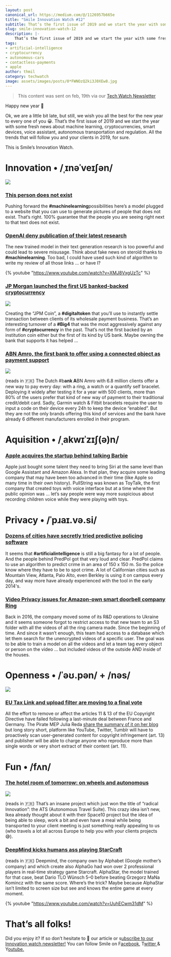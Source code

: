 ```yaml
---
layout: post
canonical_url: https://medium.com/@/1126957b665e
title: "Smile Innovation Watch #12"
subtitle: That’s the first issue of 2019 and we start the year with some fresh news about machine learning, cryptocurrencies, smart devices, voice …
slug: smile-innovation-watch-12
description: |-
    That’s the first issue of 2019 and we start the year with some fresh news about machine learning, cryptocurrencies, smart devices, voice assistant, autonomous transportation and regulation.
tags:
- artificial-intelligence
- cryptocurrency
- autonomous-cars
- contactless-payments
- apple
author: thmil
category: techwatch
image: assets/images/posts/0*FWNOzQ2ki3J0XEw8.jpg
---
```


> This content was sent on feb, 19th via our [Tech Watch Newsletter](https://mailchi.mp/c414f1508567/techwatch)

Happy new year 🥳

Ok, we are a little bit late, but still, we wish you all the best for the new year to every one of you 😀. That’s the first issue of 2019 and we start the year with some fresh news about machine learning, cryptocurrencies, smart devices, voice assistant, autonomous transportation and regulation. All the trends that will follow you and your clients in 2019, for sure.

This is Smile’s Innovation Watch.

# Innovation • /ˌɪnəˈveɪʃən/

![](/assets/images/posts/0*OjnSUGkbjYb1poOa.jpg)

### [This person does not exist](https://thispersondoesnotexist.com/)

Pushing forward the **#machinelearning**possibilities here’s a model plugged to a website that you can use to generate pictures of people that does not exist. That’s right. 100% guarantee that the people you are seeing right next to that text does not exist.

### [OpenAI deny publication of their latest research](https://www.theguardian.com/technology/2019/feb/14/elon-musk-backed-ai-writes-convincing-news-fiction)

The new trained model in their text generation research is too powerful and could lead to severe misusage. Think about fake news on steroïd thanks to **#machinelearning**. Too bad, I could have used such kind of algorithm to write my review of all those links … or have I?

{% youtube "https://www.youtube.com/watch?v=XMJ8VxgUzTc" %}

### [JP Morgan launched the first US banked-backed cryptocurrency](https://www.cnbc.com/2019/02/13/jp-morgan-is-rolling-out-the-first-us-bank-backed-cryptocurrency-to-transform-payments--.html)

![](/assets/images/posts/0*a6PYyoe4Ck997C-V.jpg)

Creating the “JPM Coin”, a **#digitaltoken** that you’ll use to instantly settle transaction between clients of its wholesale payment business. That’s an interesting turnover of a **#Big4** that was the most aggressively against any form of **#cryptocurrency** in the past. That’s not the first backed by an institution coin either but the first of its kind by US bank. Maybe owning the bank that supports it has helped …

### [ABN Amro, the first bank to offer using a connected object as payment support](http://www.larevuedudigital.com/abn-amro-premiere-banque-a-proposer-lusage-des-objets-de-paiement-sans-contact/)

![](/assets/images/posts/0*fxk6QJe3xC5lgbgA.jpg)

(reads in 🇫🇷) The Dutch #b**ank A**BN Amro with 6.8 million clients offer a new way to pay every day: with a ring, a watch or a quantify self bracelet. Deploying it widely after testing it for a year with 500 clients, more than 80% of the users prefer that kind of new way of payment to their traditional credit/debit card. Sadly, Garmin watch & Fitbit bracelets require the user to input a code on their device every 24h to keep the device “enabled”. But they are not the only brands offering this kind of services and the bank have already 6 different manufacturers enrolled in their program.

# Aquisition • /ˌakwɪˈzɪʃ(ə)n/

### [Apple acquires the startup behind talking Barbie](https://techcrunch.com/2019/02/15/apple-buys-pullstring-toytalk/)

Apple just bought some talent they need to bring Siri at the same level than Google Assistant and Amazon Alexa. In that plan, they acquire some leading company that may have been too advanced in their time (like Apple so many time in their own history). PullString was known as ToyTalk, the first company that created toys with voice interface but at a time where the public opinion was … let’s say people were way more suspicious about recording children voice while they were playing with toys.

# Privacy • /ˈpɹaɪ.və.si/

### [Dozens of cities have secretly tried predictive policing software](https://motherboard.vice.com/en_us/article/d3m7jq/dozens-of-cities-have-secretly-experimented-with-predictive-policing-software)

It seems that **#artificialintelligence** is still a big fantasy for a lot of people. And the people behind PredPol got that very loud and clear. PredPol claims to use an algorithm to predict crime in an area of 150 x 150 m. So the police know where they have to be to spot crime. A lot of Californian cities such as Mountain View, Atlanta, Palo Alto, even Berkley is using it on campus every day, and way more have already experienced with the tool in the early 2014's.

### [Video Privacy issues for Amazon-own smart doorbell company Ring](https://techcrunch.com/2019/01/10/amazon-ring-privacy-concerns/)

Back in 2016, the company moved some of its R&D operations to Ukraine and it seems someone forgot to restrict access to that new team to an S3 folder with all the videos of all the ring camera made. Since the beginning of time. And since it wasn’t enough, this team had access to a database which let them search for the unencrypted videos of a specific user. The goal was to be able to train a model on all the videos and let a team tag every object or person on the video … but included videos of the outside AND inside of the houses.

# Openness • /ˈəʊ.pən/ + /nəs/

![](/assets/images/posts/0*FWNOzQ2ki3J0XEw8.jpg)

### [EU Tax Link and upload filter are moving to a final vote](https://www.theverge.com/2019/2/13/18223815/eu-copyright-directive-article-11-13-trilogues-finished-final-vote-parliament)

All the effort to remove or affect the articles 11 & 13 of the EU Copyright Directive have failed following a last-minute deal between France and Germany. The Pirate MEP Julia Reda [share the summary of it on her blog](https://juliareda.eu/2019/02/eu-copyright-final-text/) but long story short, platform like YouTube, Twitter, Tumblr will have to proactively scan user-generated content for copyright infringement (art. 13) and publisher will be able to charge anyone who reproduce more than single words or very short extract of their content (art. 11).

# Fun • /fʌn/

### [The hotel room of tomorrow: on wheels and autonomous](https://siecledigital.fr/2019/01/02/hotel-futur-autonome-sur-roues/)

![](/assets/images/posts/0*vLueBBOIBqGwH0nx.jpg)

(reads in 🇫🇷) That’s an insane project which just won the title of “radical Innovation”: the ATS (Autonomous Travel Suite). This crazy idea isn’t new, Ikea already thought about it with their Space10 project but the idea of being able to sleep, work a bit and even have a meal while being transported to your client meeting is just something really appealing to us (who travels a lot all across Europe to help you with your clients projects 😅).

### [DeepMind kicks humans ass playing StarCraft](https://www.lesechos.fr/intelligence-artificielle/cercle-ia/0600580215960-intelligence-artificielle-deepmind-terrasse-les-humains-a-starcraft-ii-2239486.php)

(reads in 🇫🇷) Deepmind, the company own by Alphabet (Google mother’s company) and which create also AlphaGo had won over 2 professional players in real-time strategy game Starcraft. AlphaStar, the model trained for that case, beat Dario TLO Wünsch 5–0 before beating Grzegorz MaNa Komincz with the same score. Where’s the trick? Maybe because AlphaStar isn’t limited to screen size but see and knows the entire game at every moment.

{% youtube "https://www.youtube.com/watch?v=UuhECwm31dM" %}

# That’s all folks!

Did you enjoy it? If so don’t hesitate to 👏 our article or s[ubscribe to our Innovation watch newsletter!](https://mailchi.mp/c414f1508567/techwatch)
You can follow Smile on F[acebook,](https://www.facebook.com/smileopensource) T[witter ](https://www.twitter.com/GroupeSmile)& Y[outube.](http://www.youtube.com/user/SmileOpenSource)



